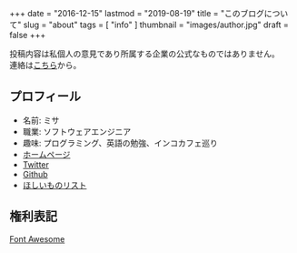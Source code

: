 +++
date = "2016-12-15"
lastmod = "2019-08-19"
title = "このブログについて"
slug = "about"
tags = [
  "info"
]
thumbnail = "images/author.jpg"
draft = false
+++

投稿内容は私個人の意見であり所属する企業の公式なものではありません。  
連絡は[こちら](https://goo.gl/forms/kkSZGTnzawp4fr552/)から。

## プロフィール
* 名前: ミサ
* 職業: ソフトウェアエンジニア
* 趣味: プログラミング、英語の勉強、インコカフェ巡り
* [ホームページ](https://zzzmisa.com/)
* [Twitter](https://twitter.com/zzzmisa/)
* [Github](https://github.com/zzzmisa)
* [ほしいものリスト](http://amzn.asia/8D0eZTt/)

## 権利表記
[Font Awesome](https://fontawesome.com/license/free/)
